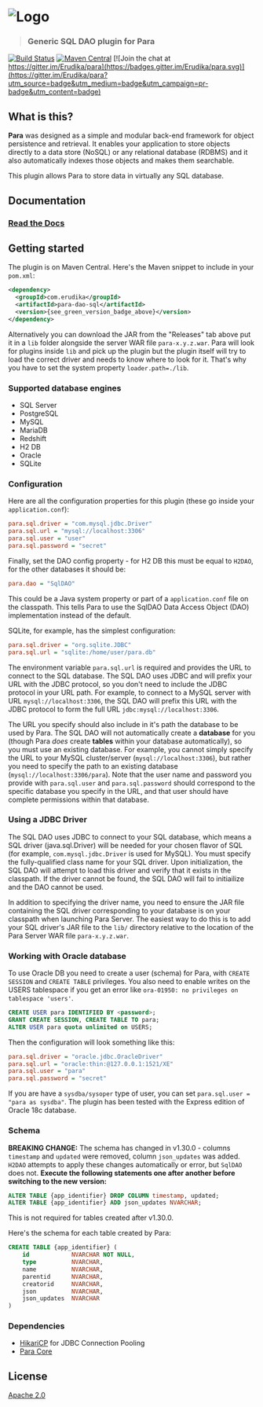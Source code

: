 ![Logo](https://s3-eu-west-1.amazonaws.com/org.paraio/para.png)
============================

> ### Generic SQL DAO plugin for Para

[![Build Status](https://travis-ci.org/Erudika/para-dao-sql.svg?branch=master)](https://travis-ci.org/Erudika/para-dao-sql)
[![Maven Central](https://maven-badges.herokuapp.com/maven-central/com.erudika/para-dao-sql/badge.svg)](https://maven-badges.herokuapp.com/maven-central/com.erudika/para-dao-sql)
[![Join the chat at https://gitter.im/Erudika/para](https://badges.gitter.im/Erudika/para.svg)](https://gitter.im/Erudika/para?utm_source=badge&utm_medium=badge&utm_campaign=pr-badge&utm_content=badge)

## What is this?

**Para** was designed as a simple and modular back-end framework for object persistence and retrieval.
It enables your application to store objects directly to a data store (NoSQL) or any relational database (RDBMS)
and it also automatically indexes those objects and makes them searchable.

This plugin allows Para to store data in virtually any SQL database.

## Documentation

### [Read the Docs](https://paraio.org/docs)

## Getting started

The plugin is on Maven Central. Here's the Maven snippet to include in your `pom.xml`:

```xml
<dependency>
  <groupId>com.erudika</groupId>
  <artifactId>para-dao-sql</artifactId>
  <version>{see_green_version_badge_above}</version>
</dependency>
```

Alternatively you can download the JAR from the "Releases" tab above put it in a `lib` folder alongside the server
WAR file `para-x.y.z.war`. Para will look for plugins inside `lib` and pick up the plugin but the plugin itself will
try to load the correct driver and needs to know where to look for it. That's why you have to set the system property
`loader.path=./lib`.

### Supported database engines

- SQL Server
- PostgreSQL
- MySQL
- MariaDB
- Redshift
- H2 DB
- Oracle
- SQLite

### Configuration

Here are all the configuration properties for this plugin (these go inside your `application.conf`):
```ini
para.sql.driver = "com.mysql.jdbc.Driver"
para.sql.url = "mysql://localhost:3306"
para.sql.user = "user"
para.sql.password = "secret"
```
Finally, set the DAO config property - for H2 DB this must be equal to `H2DAO`, for the other databases it should be:
```ini
para.dao = "SqlDAO"
```
This could be a Java system property or part of a `application.conf` file on the classpath.
This tells Para to use the SqlDAO Data Access Object (DAO) implementation instead of the default.

SQLite, for example, has the simplest configuration:
```ini
para.sql.driver = "org.sqlite.JDBC"
para.sql.url = "sqlite:/home/user/para.db"
```

The environment variable `para.sql.url` is required and provides the URL to connect to the SQL database.
The SQL DAO uses JDBC and will prefix your URL with the JDBC protocol, so you don't need to include the JDBC
protocol in your URL path. For example, to connect to a MySQL server with URL `mysql://localhost:3306`,
the SQL DAO will prefix this URL with the JDBC protocol to form the full URL `jdbc:mysql://localhost:3306`.

The URL you specify should also include in it's path the database to be used by Para. The SQL DAO will not
automatically create a **database** for you (though Para _does_ create **tables** within your database automatically),
so you must use an existing database. For example, you cannot simply specify the URL to your MySQL cluster/server
(`mysql://localhost:3306`), but rather you need to specify the path to an existing database
(`mysql://localhost:3306/para`). Note that the user name and password you provide with `para.sql.user` and
`para.sql.password` should correspond to the specific database you specify in the URL, and that user should have
complete permissions within that database.


### Using a JDBC Driver

The SQL DAO uses JDBC to connect to your SQL database, which means a SQL driver (java.sql.Driver) will be needed for
your chosen flavor of SQL (for example, `com.mysql.jdbc.Driver` is used for MySQL).  You must specify the
fully-qualified class name for your SQL driver. Upon initialization, the SQL DAO will attempt to load this driver
and verify that it exists in the classpath. If the driver cannot be found, the SQL DAO will fail to initiailize and
the DAO cannot be used.

In addition to specifying the driver name, you need to ensure the JAR file containing the SQL driver corresponding to
your database is on your classpath when launching Para Server. The easiest way to do this is to add your SQL driver's
JAR file to the `lib/` directory relative to the location of the Para Server WAR file `para-x.y.z.war`.

### Working with Oracle database

To use Oracle DB you need to create a user (schema) for Para, with `CREATE SESSION` and `CREATE TABLE` privileges.
You also need to enable writes on the USERS tablespace if you get an error like
`ora-01950: no privileges on tablespace 'users'`.

```sql
CREATE USER para IDENTIFIED BY <password>;
GRANT CREATE SESSION, CREATE TABLE TO para;
ALTER USER para quota unlimited on USERS;
```

Then the configuration will look something like this:
```ini
para.sql.driver = "oracle.jdbc.OracleDriver"
para.sql.url = "oracle:thin:@127.0.0.1:1521/XE"
para.sql.user = "para"
para.sql.password = "secret"
```

If you are have a `sysdba/sysoper` type of user, you can set `para.sql.user = "para as sysdba"`.
The plugin has been tested with the Express edition of Oracle 18c database.

### Schema

**BREAKING CHANGE:** The schema has changed in v1.30.0 - columns `timestamp` and `updated` were removed,
column `json_updates` was added. `H2DAO` attempts to apply these changes automatically or error, but `SqlDAO` does not.
**Execute the following statements one after another before switching to the new version:**
```sql
ALTER TABLE {app_identifier} DROP COLUMN timestamp, updated;
ALTER TABLE {app_identifier} ADD json_updates NVARCHAR;
```
This is not required for tables created after v1.30.0.

Here's the schema for each table created by Para:
```sql
CREATE TABLE {app_identifier} (
    id            NVARCHAR NOT NULL,
    type          NVARCHAR,
    name          NVARCHAR,
    parentid      NVARCHAR,
    creatorid     NVARCHAR,
    json          NVARCHAR,
    json_updates  NVARCHAR
)
```

### Dependencies

- [HikariCP](https://github.com/brettwooldridge/HikariCP) for JDBC Connection Pooling
- [Para Core](https://github.com/Erudika/para)

## License
[Apache 2.0](LICENSE)
